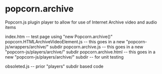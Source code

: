 popcorn.archive
===============

Popcorn.js  plugin player to allow for use of Internet Archive video and audio items


index.htm                               -- test page using "new Popcorn.archive()"
popcorn.HTMLArchiveVideoElement.js      -- this goes in a new "popcorn-js/wrappers/archive/" subdir
popcorn.archive.js                      -- this goes in a new "popcorn-js/players/archive/"  subdir
popcorn.archive.html                    -- this goes in a new "popcorn-js/players/archive/"  subdir -- for unit testing

obsoleted.js                            -- prior "players" subdir based code
